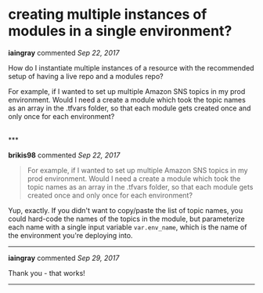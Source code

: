 # creating multiple instances of modules in a single environment?

**iaingray** commented *Sep 22, 2017*

How do I instantiate multiple instances of a resource with the recommended setup of having a live repo and a modules repo?

For example, if I wanted to set up multiple Amazon SNS topics in my prod environment.  Would I need a create a module which took the topic names as an array in the .tfvars folder, so that each module gets created once and only once for each environment?  

<br />
***


**brikis98** commented *Sep 22, 2017*

> For example, if I wanted to set up multiple Amazon SNS topics in my prod environment. Would I need a create a module which took the topic names as an array in the .tfvars folder, so that each module gets created once and only once for each environment?

Yup, exactly. If you didn't want to copy/paste the list of topic names, you could hard-code the names of the topics in the module, but parameterize each name with a single input variable `var.env_name`, which is the name of the environment you're deploying into.
***

**iaingray** commented *Sep 29, 2017*

Thank you - that works!
***


